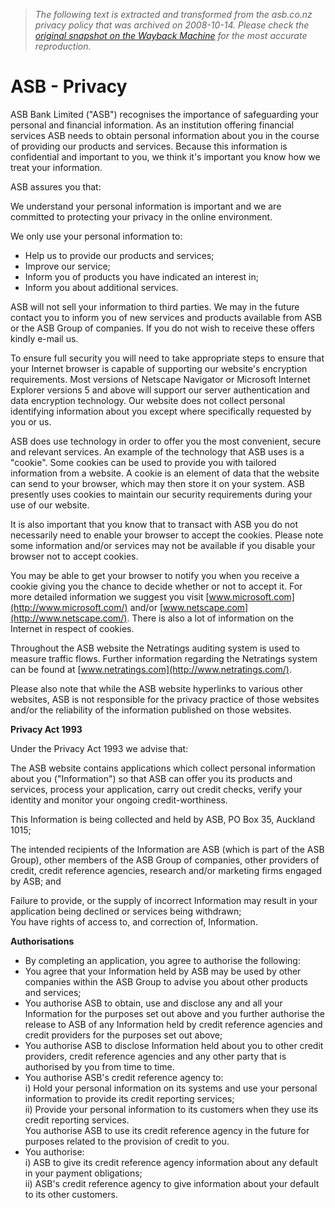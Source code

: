 > *The following text is extracted and transformed from the asb.co.nz privacy policy that was archived on 2008-10-14. Please check the [original snapshot on the Wayback Machine](https://web.archive.org/web/20081014180218id_/http%3A//asb.co.nz/Privacy) for the most accurate reproduction.*

# ASB - Privacy

ASB Bank Limited ("ASB") recognises the importance of safeguarding your personal and financial information. As an institution offering financial services ASB needs to obtain personal information about you in the course of providing our products and services. Because this information is confidential and important to you, we think it's important you know how we treat your information.

ASB assures you that:

We understand your personal information is important and we are committed to protecting your privacy in the online environment.

We only use your personal information to:

  * Help us to provide our products and services;
  * Improve our service; 
  * Inform you of products you have indicated an interest in; 
  * Inform you about additional services. 



ASB will not sell your information to third parties. We may in the future contact you to inform you of new services and products available from ASB or the ASB Group of companies. If you do not wish to receive these offers kindly e-mail us.

To ensure full security you will need to take appropriate steps to ensure that your Internet browser is capable of supporting our website's encryption requirements. Most versions of Netscape Navigator or Microsoft Internet Explorer versions 5 and above will support our server authentication and data encryption technology. Our website does not collect personal identifying information about you except where specifically requested by you or us. 

ASB does use technology in order to offer you the most convenient, secure and relevant services. An example of the technology that ASB uses is a "cookie". Some cookies can be used to provide you with tailored information from a website. A cookie is an element of data that the website can send to your browser, which may then store it on your system. ASB presently uses cookies to maintain our security requirements during your use of our website.

It is also important that you know that to transact with ASB you do not necessarily need to enable your browser to accept the cookies. Please note some information and/or services may not be available if you disable your browser not to accept cookies. 

You may be able to get your browser to notify you when you receive a cookie giving you the chance to decide whether or not to accept it. For more detailed information we suggest you visit [www.microsoft.com](http://www.microsoft.com/) and/or [www.netscape.com](http://www.netscape.com/). There is also a lot of information on the Internet in respect of cookies. 

Throughout the ASB website the Netratings auditing system is used to measure traffic flows. Further information regarding the Netratings system can be found at [www.netratings.com](http://www.netratings.com/).

Please also note that while the ASB website hyperlinks to various other websites, ASB is not responsible for the privacy practice of those websites and/or the reliability of the information published on those websites. 

**Privacy Act 1993**

Under the Privacy Act 1993 we advise that: 

The ASB website contains applications which collect personal information about you ("Information") so that ASB can offer you its products and services, process your application, carry out credit checks, verify your identity and monitor your ongoing credit-worthiness. 

This Information is being collected and held by ASB, PO Box 35, Auckland 1015; 

The intended recipients of the Information are ASB (which is part of the ASB Group), other members of the ASB Group of companies, other providers of credit, credit reference agencies, research and/or marketing firms engaged by ASB; and

Failure to provide, or the supply of incorrect Information may result in your application being declined or services being withdrawn;   
You have rights of access to, and correction of, Information.

 **Authorisations**

  * By completing an application, you agree to authorise the following:
  * You agree that your Information held by ASB may be used by other companies within the ASB Group to advise you about other products and services;
  * You authorise ASB to obtain, use and disclose any and all your Information for the purposes set out above and you further authorise the release to ASB of any Information held by credit reference agencies and credit providers for the purposes set out above;
  * You authorise ASB to disclose Information held about you to other credit providers, credit reference agencies and any other party that is authorised by you from time to time.
  * You authorise ASB's credit reference agency to:  
i) Hold your personal information on its systems and use your personal information to provide its credit reporting services;  
ii) Provide your personal information to its customers when they use its credit reporting services.   
You authorise ASB to use its credit reference agency in the future for purposes related to the provision of credit to you.
  * You authorise:  
i) ASB to give its credit reference agency information about any default in your payment obligations;  
ii) ASB's credit reference agency to give information about your default to its other customers.


